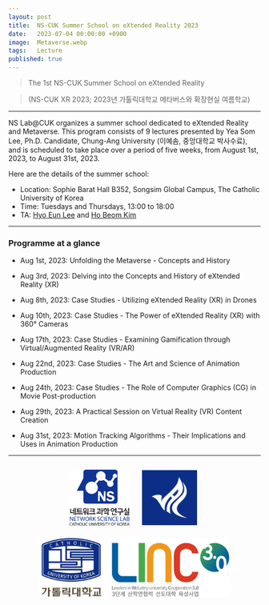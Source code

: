 ```yaml
---
layout: post
title:  NS-CUK Summer School on eXtended Reality 2023
date:   2023-07-04 00:00:00 +0900
image:  Metaverse.webp
tags:   Lecture
published: true
---
```


> The 1st NS-CUK Summer School on eXtended Reality

> (NS-CUK XR 2023; 2023년 가톨릭대학교 메타버스와 확장현실 여름학교)

***

NS Lab@CUK organizes a summer school dedicated to eXtended Reality and Metaverse. This program consists of 9 lectures presented by Yea Som Lee, Ph.D. Candidate, Chung-Ang University (이예솜, 중앙대학교 박사수료), and is scheduled to take place over a period of five weeks, from August 1st, 2023, to August 31st, 2023.

Here are the details of the summer school:
* Location: Sophie Barat Hall B352, Songsim Global Campus, The Catholic University of Korea
* Time: Tuesdays and Thursdays, 13:00 to 18:00
* TA: [Hyo Eun Lee](https://nslab-cuk.github.io/member/helee) and [Ho Beom Kim](https://nslab-cuk.github.io/member/hbkim)

***

### Programme at a glance
* Aug 1st, 2023: Unfolding the Metaverse - Concepts and History

* Aug 3rd, 2023: Delving into the Concepts and History of eXtended Reality (XR)

* Aug 8th, 2023: Case Studies - Utilizing eXtended Reality (XR) in Drones

* Aug 10th, 2023: Case Studies - The Power of eXtended Reality (XR) with 360° Cameras

* Aug 17th, 2023: Case Studies - Examining Gamification through Virtual/Augmented Reality (VR/AR)

* Aug 22nd, 2023: Case Studies - The Art and Science of Animation Production

* Aug 24th, 2023: Case Studies - The Role of Computer Graphics (CG) in Movie Post-production

* Aug 29th, 2023: A Practical Session on Virtual Reality (VR) Content Creation

* Aug 31st, 2023: Motion Tracking Algorithms - Their Implications and Uses in Animation Production

***

<p align="center"><a href="https://nslab-cuk.github.io/"><img align="center" src="/images/Logo_Square.png" style="width : 120px; margin : 10px"></a><a href="https://cukai.catholic.ac.kr/cukai/index.html"><img align="center" src="/images/AI_Logo.png" style="width : 110px; margin : 15px"></a><a href="https://linc.catholic.ac.kr/lincplus/index.html"><img align="center" src="/images/CUKLINK_Logo.jpg" style="width : 380px; margin : 10px"></a></p>
